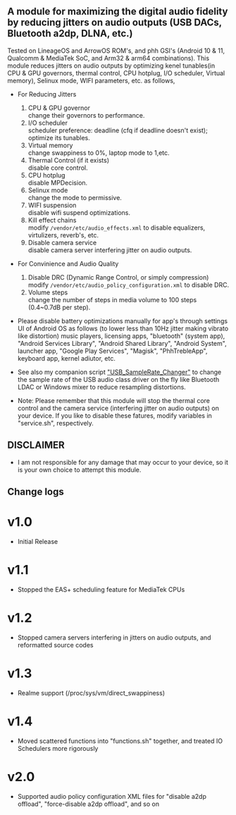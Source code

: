 ## A module for maximizing the digital audio fidelity by reducing jitters on audio outputs (USB DACs, Bluetooth a2dp, DLNA, etc.)

Tested on LineageOS and ArrowOS ROM's, and phh GSI's (Android 10 & 11, Qualcomm & MediaTek SoC, and Arm32 & arm64 combinations). This module reduces jitters on audio outputs by optimizing kenel tunables(in CPU & GPU  governors, thermal control, CPU hotplug, I/O scheduler, Virtual memory), Selinux mode, WIFI parameters, etc. as follows,

* For Reducing Jitters
  1. CPU & GPU governor<br>
  	change their governors to performance.
  2. I/O scheduler<br>
  	scheduler preference: deadline (cfq if deadline doesn't exist); optimize its tunables.
  3. Virtual memory<br>
  	change swappiness to 0%, laptop mode to 1,etc.
  4. Thermal Control (if it exists)<br>
  	disable core control.
  5. CPU hotplug<br>
  	disable MPDecision.
  6. Selinux mode<br>
  	change the mode to permissive.
  7. WIFI suspension<br>
  	disable wifi suspend optimizations.
  9. Kill effect chains<br>
  	modify `/vendor/etc/audio_effects.xml` to disable equalizers, virtulizers, reverb's, etc.
  11. Disable camera service<br>
  	disable camera server interfering jitter on audio outputs.

* For Convinience and Audio Quality
  1. Disable DRC (Dynamic Range Control, or simply compression)<br>
  	modify `/vendor/etc/audio_policy_configuration.xml` to disable DRC.
  2. Volume steps<br>
  	change the number of steps in media volume to 100 steps (0.4~0.7dB per step).
  
* Please disable battery optimizations manually for app's through settings UI of Android OS as follows (to lower less than 10Hz jitter making vibrato like distortion)
music players, licensing apps, "bluetooth" (system app), "Android Services Library", "Android Shared Library", "Android System", launcher app, "Google Play Services", "Magisk", "PhhTrebleApp", keyboard app, kernel adiutor, etc.

* See also my companion script ["USB_SampleRate_Changer"](https://github.com/yzyhk904/USB_SampleRate_Changer) to change the sample rate of the USB audio class driver on the fly like Bluetooth LDAC or Windows mixer to reduce resampling distortions.

* Note: Please remember that this module will stop the thermal core control and the camera service (interfering jitter on audio outputs) on your device. If you like to disable these fatures, modify variables in "service.sh", respectively.

## DISCLAIMER

* I am not responsible for any damage that may occur to your device, so it is your own choice to attempt this module.

## Change logs

# v1.0
* Initial Release
# v1.1
* Stopped the EAS+ scheduling feature for MediaTek CPUs
# v1.2
* Stopped camera servers interfering in jitters on audio outputs, and reformatted source codes
# v1.3
* Realme support (/proc/sys/vm/direct_swappiness)
# v1.4
* Moved scattered functions into "functions.sh" together, and treated IO Schedulers more rigorously
# v2.0
* Supported audio policy configuration XML files for "disable a2dp offload", "force-disable a2dp offload", and so on

##
